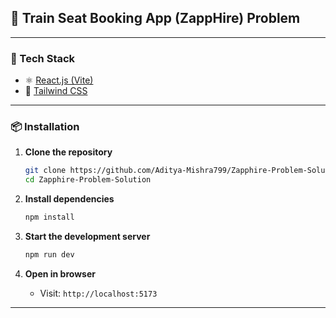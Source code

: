 ## 🚆 Train Seat Booking App (ZappHire) Problem

---

### 🔧 Tech Stack

- ⚛️ [React.js (Vite)](https://vitejs.dev/)
- 💨 [Tailwind CSS](https://tailwindcss.com/)
---

### 📦 Installation

1. **Clone the repository**
   ```bash
   git clone https://github.com/Aditya-Mishra799/Zapphire-Problem-Solution.git
   cd Zapphire-Problem-Solution
   ```

2. **Install dependencies**
   ```bash
   npm install
   ```

3. **Start the development server**
   ```bash
   npm run dev
   ```

4. **Open in browser**
   - Visit: `http://localhost:5173`

---
